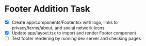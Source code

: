 # Footer Addition Task

- [x] Create app/components/Footer.tsx with logo, links to privacy/terms/about, and social network icons
- [x] Update app/layout.tsx to import and render Footer component
- [ ] Test footer rendering by running dev server and checking pages

